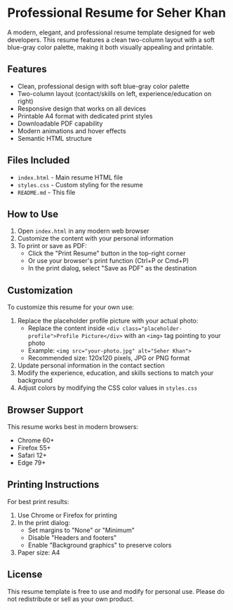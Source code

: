 # Professional Resume for Seher Khan

A modern, elegant, and professional resume template designed for web developers. This resume features a clean two-column layout with a soft blue-gray color palette, making it both visually appealing and printable.

## Features

- Clean, professional design with soft blue-gray color palette
- Two-column layout (contact/skills on left, experience/education on right)
- Responsive design that works on all devices
- Printable A4 format with dedicated print styles
- Downloadable PDF capability
- Modern animations and hover effects
- Semantic HTML structure

## Files Included

- `index.html` - Main resume HTML file
- `styles.css` - Custom styling for the resume
- `README.md` - This file

## How to Use

1. Open `index.html` in any modern web browser
2. Customize the content with your personal information
3. To print or save as PDF:
   - Click the "Print Resume" button in the top-right corner
   - Or use your browser's print function (Ctrl+P or Cmd+P)
   - In the print dialog, select "Save as PDF" as the destination

## Customization

To customize this resume for your own use:

1. Replace the placeholder profile picture with your actual photo:
   - Replace the content inside `<div class="placeholder-profile">Profile Picture</div>` with an `<img>` tag pointing to your photo
   - Example: `<img src="your-photo.jpg" alt="Seher Khan">`
   - Recommended size: 120x120 pixels, JPG or PNG format
2. Update personal information in the contact section
3. Modify the experience, education, and skills sections to match your background
4. Adjust colors by modifying the CSS color values in `styles.css`

## Browser Support

This resume works best in modern browsers:
- Chrome 60+
- Firefox 55+
- Safari 12+
- Edge 79+

## Printing Instructions

For best print results:
1. Use Chrome or Firefox for printing
2. In the print dialog:
   - Set margins to "None" or "Minimum"
   - Disable "Headers and footers"
   - Enable "Background graphics" to preserve colors
3. Paper size: A4

## License

This resume template is free to use and modify for personal use. Please do not redistribute or sell as your own product.